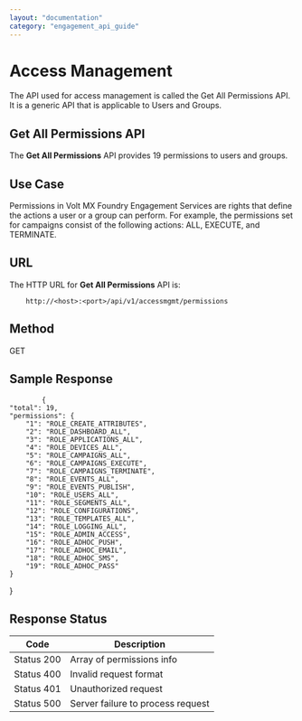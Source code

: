 ```yaml
---
layout: "documentation"
category: "engagement_api_guide"
---
```

                           


Access Management
=================

The API used for access management is called the Get All Permissions API. It is a generic API that is applicable to Users and Groups.

Get All Permissions API
-----------------------

The **Get All Permissions** API provides 19 permissions to users and groups.

Use Case
--------

Permissions in Volt MX Foundry Engagement Services are rights that define the actions a user or a group can perform. For example, the permissions set for campaigns consist of the following actions: ALL, EXECUTE, and TERMINATE.

URL
---

The HTTP URL for **Get All Permissions** API is:


		http://<host>:<port>/api/v1/accessmgmt/permissions


Method
------

GET

Sample Response
---------------


			{
	"total": 19,
	"permissions": {
		"1": "ROLE_CREATE_ATTRIBUTES",
		"2": "ROLE_DASHBOARD_ALL",
		"3": "ROLE_APPLICATIONS_ALL",
		"4": "ROLE_DEVICES_ALL",
		"5": "ROLE_CAMPAIGNS_ALL",
		"6": "ROLE_CAMPAIGNS_EXECUTE",
		"7": "ROLE_CAMPAIGNS_TERMINATE",
		"8": "ROLE_EVENTS_ALL",
		"9": "ROLE_EVENTS_PUBLISH",
		"10": "ROLE_USERS_ALL",
		"11": "ROLE_SEGMENTS_ALL",
		"12": "ROLE_CONFIGURATIONS",
		"13": "ROLE_TEMPLATES_ALL",
		"14": "ROLE_LOGGING_ALL",
		"15": "ROLE_ADMIN_ACCESS",
		"16": "ROLE_ADHOC_PUSH",
		"17": "ROLE_ADHOC_EMAIL",
		"18": "ROLE_ADHOC_SMS",
		"19": "ROLE_ADHOC_PASS"
	}
}


Response Status
---------------

  
| Code | Description |
| --- | --- |
| Status 200 | Array of permissions info |
| Status 400 | Invalid request format |
| Status 401 | Unauthorized request |
| Status 500 | Server failure to process request |
